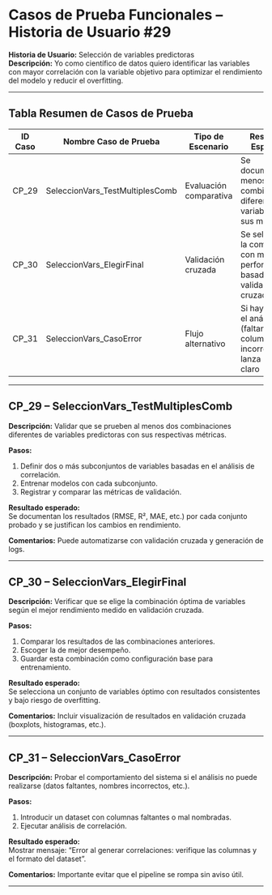 # Casos de Prueba Funcionales – Historia de Usuario #29  
**Historia de Usuario:** Selección de variables predictoras  
**Descripción:** Yo como científico de datos quiero identificar las variables con mayor correlación con la variable objetivo para optimizar el rendimiento del modelo y reducir el overfitting.

---

## Tabla Resumen de Casos de Prueba

| ID Caso | Nombre Caso de Prueba                  | Tipo de Escenario         | Resultado Esperado                                                                       | Estado    |
|---------|-----------------------------------------|----------------------------|-------------------------------------------------------------------------------------------|-----------|
| CP_29   | SeleccionVars_TestMultiplesComb        | Evaluación comparativa     | Se documentan al menos dos combinaciones diferentes de variables con sus métricas        | Pendiente |
| CP_30   | SeleccionVars_ElegirFinal              | Validación cruzada         | Se selecciona la combinación con mejor performance basada en validación cruzada          | Pendiente |
| CP_31   | SeleccionVars_CasoError                | Flujo alternativo          | Si hay error en el análisis (faltan columnas, tipo incorrecto), se lanza mensaje claro   | Pendiente |

---

## CP_29 – SeleccionVars_TestMultiplesComb

**Descripción:** Validar que se prueben al menos dos combinaciones diferentes de variables predictoras con sus respectivas métricas.

**Pasos:**
1. Definir dos o más subconjuntos de variables basadas en el análisis de correlación.
2. Entrenar modelos con cada subconjunto.
3. Registrar y comparar las métricas de validación.

**Resultado esperado:**  
Se documentan los resultados (RMSE, R², MAE, etc.) por cada conjunto probado y se justifican los cambios en rendimiento.

**Comentarios:** Puede automatizarse con validación cruzada y generación de logs.

---

## CP_30 – SeleccionVars_ElegirFinal

**Descripción:** Verificar que se elige la combinación óptima de variables según el mejor rendimiento medido en validación cruzada.

**Pasos:**
1. Comparar los resultados de las combinaciones anteriores.
2. Escoger la de mejor desempeño.
3. Guardar esta combinación como configuración base para entrenamiento.

**Resultado esperado:**  
Se selecciona un conjunto de variables óptimo con resultados consistentes y bajo riesgo de overfitting.

**Comentarios:** Incluir visualización de resultados en validación cruzada (boxplots, histogramas, etc.).

---

## CP_31 – SeleccionVars_CasoError

**Descripción:** Probar el comportamiento del sistema si el análisis no puede realizarse (datos faltantes, nombres incorrectos, etc.).

**Pasos:**
1. Introducir un dataset con columnas faltantes o mal nombradas.
2. Ejecutar análisis de correlación.

**Resultado esperado:**  
Mostrar mensaje: “Error al generar correlaciones: verifique las columnas y el formato del dataset”.

**Comentarios:** Importante evitar que el pipeline se rompa sin aviso útil.

---